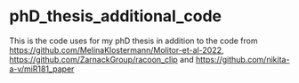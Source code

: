 # phD_thesis_additional_code
This is the code uses for my phD thesis in addition to the code from https://github.com/MelinaKlostermann/Molitor-et-al-2022, https://github.com/ZarnackGroup/racoon_clip and https://github.com/nikita-a-v/miR181_paper
